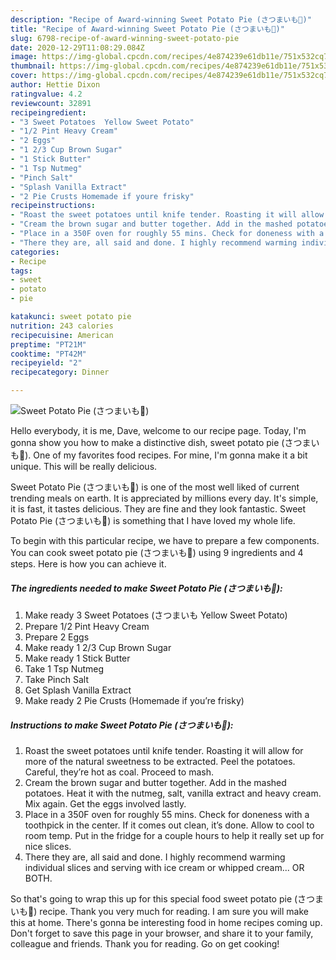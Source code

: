 ```yaml
---
description: "Recipe of Award-winning Sweet Potato Pie (さつまいも🍠)"
title: "Recipe of Award-winning Sweet Potato Pie (さつまいも🍠)"
slug: 6798-recipe-of-award-winning-sweet-potato-pie
date: 2020-12-29T11:08:29.084Z
image: https://img-global.cpcdn.com/recipes/4e874239e61db11e/751x532cq70/sweet-potato-pie-さつまいも🍠-recipe-main-photo.jpg
thumbnail: https://img-global.cpcdn.com/recipes/4e874239e61db11e/751x532cq70/sweet-potato-pie-さつまいも🍠-recipe-main-photo.jpg
cover: https://img-global.cpcdn.com/recipes/4e874239e61db11e/751x532cq70/sweet-potato-pie-さつまいも🍠-recipe-main-photo.jpg
author: Hettie Dixon
ratingvalue: 4.2
reviewcount: 32891
recipeingredient:
- "3 Sweet Potatoes  Yellow Sweet Potato"
- "1/2 Pint Heavy Cream"
- "2 Eggs"
- "1 2/3 Cup Brown Sugar"
- "1 Stick Butter"
- "1 Tsp Nutmeg"
- "Pinch Salt"
- "Splash Vanilla Extract"
- "2 Pie Crusts Homemade if youre frisky"
recipeinstructions:
- "Roast the sweet potatoes until knife tender. Roasting it will allow for more of the natural sweetness to be extracted. Peel the potatoes. Careful, they’re hot as coal. Proceed to mash."
- "Cream the brown sugar and butter together. Add in the mashed potatoes. Heat it with the nutmeg, salt, vanilla extract and heavy cream. Mix again. Get the eggs involved lastly."
- "Place in a 350F oven for roughly 55 mins. Check for doneness with a toothpick in the center. If it comes out clean, it’s done. Allow to cool to room temp. Put in the fridge for a couple hours to help it really set up for nice slices."
- "There they are, all said and done. I highly recommend warming individual slices and serving with ice cream or whipped cream... OR BOTH."
categories:
- Recipe
tags:
- sweet
- potato
- pie

katakunci: sweet potato pie 
nutrition: 243 calories
recipecuisine: American
preptime: "PT21M"
cooktime: "PT42M"
recipeyield: "2"
recipecategory: Dinner

---
```



![Sweet Potato Pie (さつまいも🍠)](https://img-global.cpcdn.com/recipes/4e874239e61db11e/751x532cq70/sweet-potato-pie-さつまいも🍠-recipe-main-photo.jpg)

Hello everybody, it is me, Dave, welcome to our recipe page. Today, I'm gonna show you how to make a distinctive dish, sweet potato pie (さつまいも🍠). One of my favorites food recipes. For mine, I'm gonna make it a bit unique. This will be really delicious.



Sweet Potato Pie (さつまいも🍠) is one of the most well liked of current trending meals on earth. It is appreciated by millions every day. It's simple, it is fast, it tastes delicious. They are fine and they look fantastic. Sweet Potato Pie (さつまいも🍠) is something that I have loved my whole life.


To begin with this particular recipe, we have to prepare a few components. You can cook sweet potato pie (さつまいも🍠) using 9 ingredients and 4 steps. Here is how you can achieve it.

<!--inarticleads1-->

##### The ingredients needed to make Sweet Potato Pie (さつまいも🍠):

1. Make ready 3 Sweet Potatoes (さつまいも Yellow Sweet Potato)
1. Prepare 1/2 Pint Heavy Cream
1. Prepare 2 Eggs
1. Make ready 1 2/3 Cup Brown Sugar
1. Make ready 1 Stick Butter
1. Take 1 Tsp Nutmeg
1. Take Pinch Salt
1. Get Splash Vanilla Extract
1. Make ready 2 Pie Crusts (Homemade if you’re frisky)




<!--inarticleads2-->

##### Instructions to make Sweet Potato Pie (さつまいも🍠):

1. Roast the sweet potatoes until knife tender. Roasting it will allow for more of the natural sweetness to be extracted. Peel the potatoes. Careful, they’re hot as coal. Proceed to mash.
1. Cream the brown sugar and butter together. Add in the mashed potatoes. Heat it with the nutmeg, salt, vanilla extract and heavy cream. Mix again. Get the eggs involved lastly.
1. Place in a 350F oven for roughly 55 mins. Check for doneness with a toothpick in the center. If it comes out clean, it’s done. Allow to cool to room temp. Put in the fridge for a couple hours to help it really set up for nice slices.
1. There they are, all said and done. I highly recommend warming individual slices and serving with ice cream or whipped cream... OR BOTH.




So that's going to wrap this up for this special food sweet potato pie (さつまいも🍠) recipe. Thank you very much for reading. I am sure you will make this at home. There's gonna be interesting food in home recipes coming up. Don't forget to save this page in your browser, and share it to your family, colleague and friends. Thank you for reading. Go on get cooking!
